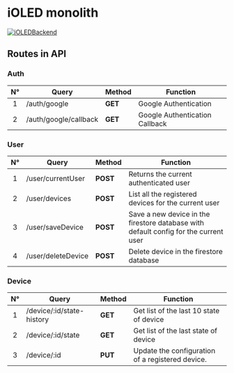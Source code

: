 # iOLED monolith

[![iOLEDBackend](https://img.shields.io/badge/iOLED-Backend-%23783578.svg)](https://www.ioled.cl/)

## Routes in API

### Auth

|  N°   | Query                 | Method  | Function                       |
| :---: | --------------------- | ------- | ------------------------------ |
|   1   | /auth/google          | **GET** | Google Authentication          |
|   2   | /auth/google/callback | **GET** | Google Authentication Callback |

### User

|  N°   | Query              | Method   | Function                                                                             |
| :---: | ------------------ | -------- | ------------------------------------------------------------------------------------ |
|   1   | /user/currentUser  | **POST** | Returns the current authenticated user                                               |
|   2   | /user/devices      | **POST** | List all the registered devices for the current user                                 |
|   3   | /user/saveDevice   | **POST** | Save a new device in the firestore database with default config for the current user |
|   4   | /user/deleteDevice | **POST** | Delete device in the firestore database                                              |

### Device

|  N°   | Query                     | Method  | Function                                         |
| :---: | ------------------------- | ------- | ------------------------------------------------ |
|   1   | /device/:id/state-history | **GET** | Get list of the last 10 state of device          |
|   2   | /device/:id/state         | **GET** | Get list of the last state of device             |
|   3   | /device/:id               | **PUT** | Update the configuration of a registered device. |






